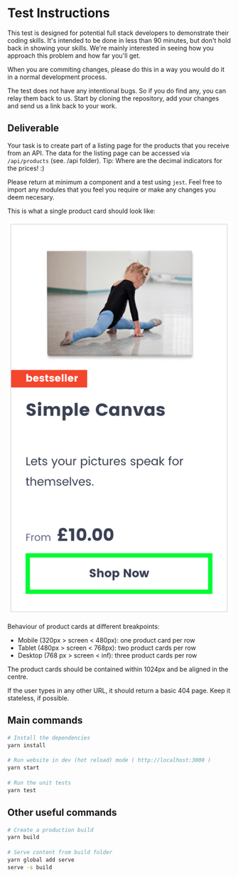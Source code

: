 # Test Instructions

This test is designed for potential full stack developers to demonstrate their coding skills. It's intended to be done in less than 90 minutes, but don't hold back in showing your skills. We're mainly interested in seeing how you approach this problem and how far you'll get.

When you are commiting changes, please do this in a way you would do it in a normal development process.

The test does not have any intentional bugs. So if you do find any, you can relay them back to us. Start by cloning the repository, add your changes and send us a link back to your work.

## Deliverable

Your task is to create part of a listing page for the products that you receive from an API. The data for the listing page can be accessed via `/api/products` (see. /api folder). Tip: Where are the decimal indicators for the prices! :)

Please return at minimum a component and a test using `jest`. Feel free to import any modules that you feel you require or make any changes you deem necesary.

This is what a single product card should look like:

![listing page product card example](/public/images/design.png)

Behaviour of product cards at different breakpoints:

- Mobile (320px > screen < 480px): one product card per row
- Tablet (480px > screen < 768px): two product cards per row
- Desktop (768 px > screen < inf): three product cards per row

The product cards should be contained within 1024px and be aligned in the centre.

If the user types in any other URL, it should return a basic 404 page. Keep it stateless, if possible.

## Main commands

```bash
# Install the dependencies
yarn install

# Run website in dev (hot reload) mode ( http://localhost:3000 )
yarn start

# Run the unit tests
yarn test
```

## Other useful commands

```bash
# Create a production build
yarn build

# Serve content from build folder
yarn global add serve
serve -s build
```
